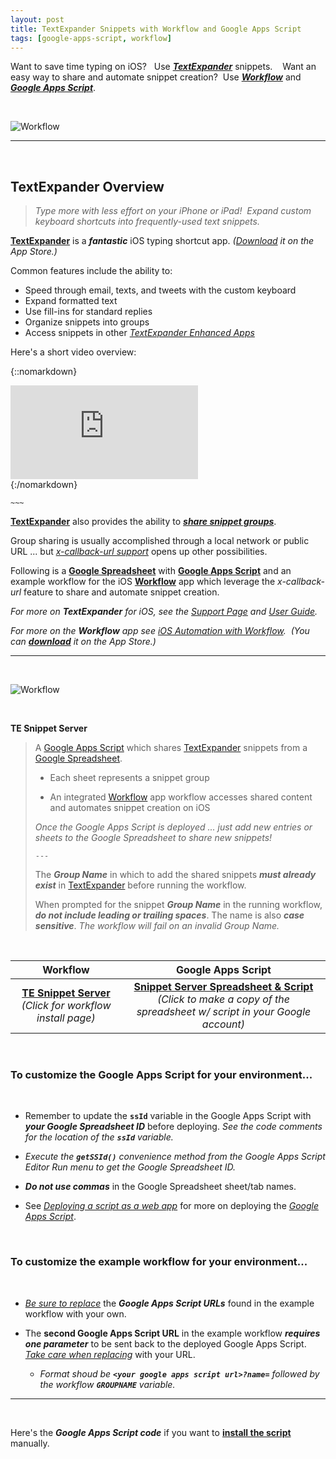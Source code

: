 ```yaml
---
layout: post
title: TextExpander Snippets with Workflow and Google Apps Script
tags: [google-apps-script, workflow]
---
```


Want to save time typing on iOS?  &nbsp; Use ***[TextExpander](https://smilesoftware.com/textexpander-ios)*** snippets.   &nbsp;&nbsp; Want an easy way to share and automate snippet creation?  &nbsp;Use ***[Workflow](https://workflow.is/)*** and ***[Google Apps Script](https://www.google.com/script/start/)***.

<br>

![Workflow]({{site.baseurl}}/images/2016-01-28-workflow.png)

---

<br>

## TextExpander Overview

> *Type more with less effort on your iPhone or iPad! &nbsp;Expand custom keyboard shortcuts into frequently-used text snippets.*

**[TextExpander](https://smilesoftware.com/textexpander-ios)** is a ***fantastic*** iOS typing shortcut app.  *([Download](https://itunes.apple.com/us/app/textexpander/id917416298) it on the App Store.)*

Common features include the ability to:

* Speed through email, texts, and tweets with the custom keyboard
* Expand formatted text
* Use fill-ins for standard replies
* Organize snippets into groups
* Access snippets in other *[TextExpander Enhanced Apps](https://smilesoftware.com/textexpander-ios/apps)*


Here's a short video overview:

{::nomarkdown}
<div class='embed-container'>
	<iframe src="https://www.youtube.com/embed/KXzWWsGMx_g" frameborder=0 allowfullscreen></iframe>
</div>
{:/nomarkdown}

`~~~`

**[TextExpander](https://smilesoftware.com/textexpander-ios)** also provides the ability to ***[share snippet groups](https://smilesoftware.com/help/touch3/groups.html)***.  

Group sharing is usually accomplished through a local network or public URL ... but *[x-callback-url support](https://smilesoftware.com/textexpander/entry/textexpander-touch-3-5-adds-create-expand-xcallbackurl-support)* opens up other possibilities. 

Following is a **[Google Spreadsheet](https://www.google.com/sheets/about/)** with **[Google Apps Script](https://www.google.com/script/start/)** and an example workflow for the iOS **[Workflow](https://workflow.is/)** app which leverage the *x-callback-url* feature to share and automate snippet creation.

<i class="fa fa-hand-o-right"></i> *For more on __TextExpander__ for iOS, see the [Support Page](https://smilesoftware.com/textexpander-ios/support) and [User Guide](https://smilesoftware.com/help/touch3/index.html).*

<i class="fa fa-hand-o-right"></i> *For more on the __Workflow__ app see [iOS Automation with Workflow](https://techstreams.github.io/2015/04/06/ios-automation-with-workflow/).  &nbsp;(You can __[download](https://itunes.apple.com/app/workflow-powerful-automation/id915249334)__ it on the App Store.)*


---

<br>

![Workflow]({{site.baseurl}}/images/2016-01-28-snippet-server.png)

<br>

**TE Snippet Server**

> A [Google Apps Script](https://www.google.com/script/start/) which shares [TextExpander](https://smilesoftware.com/textexpander-ios) snippets from a [Google Spreadsheet](https://www.google.com/sheets/about/).  
>
> * Each sheet represents a snippet group 
> 
> * An integrated [Workflow](https://workflow.is/) app workflow accesses shared content and automates snippet creation on iOS
>
> <i class="fa fa-hand-o-right"></i> *Once the Google Apps Script is deployed ... just add new entries or sheets to the Google Spreadsheet to share new snippets!*
>
> `---`
>
> <i class="fa fa-exclamation-circle"></i> The ***Group Name*** in which to add the shared snippets ***must already exist*** in [TextExpander](https://smilesoftware.com/textexpander-ios) before running the workflow.  
>
> <i class="fa fa-exclamation-circle"></i> When prompted for the snippet ***Group Name*** in the running workflow, ***do not include leading or trailing spaces***. The name is also ***case sensitive***. *The workflow will fail on an invalid Group Name.*
>

<br>


| Workflow | Google Apps Script |
| :--------: | :---------------: |
| **[<i class="fa fa-refresh"></i> TE Snippet Server](https://workflow.is/workflows/5c443da149c748f2adda8338a2ff81b8)** *(Click for workflow install page)* | **[Snippet Server Spreadsheet & Script](https://docs.google.com/spreadsheets/d/1bh2eJEQ_pgqWI_dALaGxBNE585Yq45yliq_j_3Qf998/copy)** *(Click to make a copy of the spreadsheet w/ script in your Google account)* |

<br>

### To customize the Google Apps Script for your environment...

<br>

*  Remember to update the **`ssId`** variable in the Google Apps Script with ***your Google Spreadsheet ID*** before deploying.  *See the code comments for the location of the __`ssId`__ variable.* 

  * <i class="fa fa-hand-o-right"></i> *Execute the __`getSSId()`__ convenience method from the Google Apps Script Editor Run menu to get the Google Spreadsheet ID.*
  
* ***Do not use commas*** in the Google Spreadsheet sheet/tab names.

* See *[Deploying a script as a web app](https://developers.google.com/apps-script/guides/web#deploying_a_script_as_a_web_app)* for more on deploying the *[Google Apps Script](https://www.google.com/script/start/)*.

<br>


### To customize the example workflow for your environment...

<br>

* *[Be sure to replace]({{site.baseurl}}/howto/replace-workflow-urls/)* the ***Google Apps Script URLs*** found in the example workflow with your own.

* The **second Google Apps Script URL** in the example workflow ***requires one parameter*** to be sent back to the deployed Google Apps Script.  *[Take care when replacing]({{site.baseurl}}/howto/replace-workflow-urls/)* with your URL.  

  * <i class="fa fa-hand-o-right"></i>  *Format shoud be __`<your google apps script url>?name=`__ followed by the workflow __`GROUPNAME`__ variable.*


---

<br>

Here's the ***Google Apps Script code*** if you want to **[install the script](https://developers.google.com/apps-script/guides/standalone#creating_a_standalone_script)** manually.

<script src="https://gist.github.com/techstreams/92cf9bdbef3f4e97af15.js"></script>






























